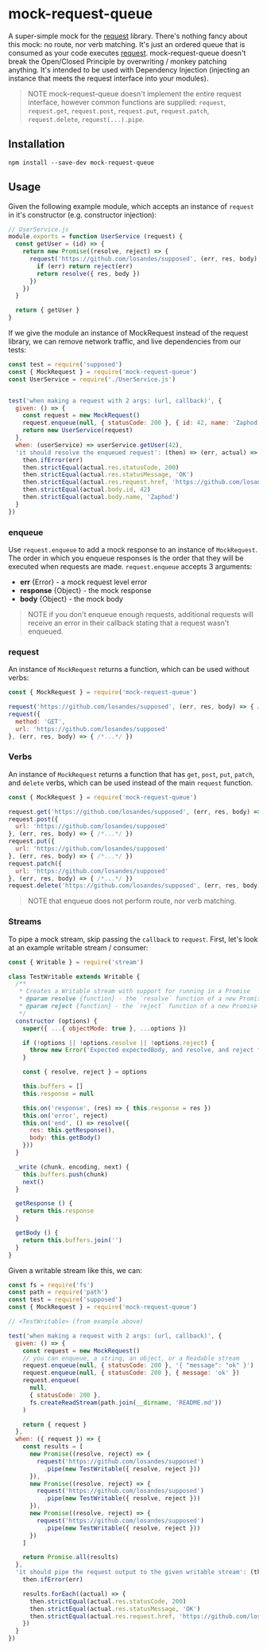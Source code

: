 mock-request-queue
==================

A super-simple mock for the [request](https://github.com/request/request) library. There's nothing fancy about this mock: no route, nor verb matching. It's just an ordered queue that is consumed as your code executes [request](https://github.com/request/request). mock-request-queue doesn't break the Open/Closed Principle by overwriting / monkey patching anything. It's intended to be used with Dependency Injection (injecting an instance that meets the request interface into your modules).

> NOTE mock-request-queue doesn't implement the entire request interface, however common functions are supplied: `request`, `request.get`, `request.post`, `request.put`, `request.patch`, `request.delete`, `request(...).pipe`.

## Installation

```Shell
npm install --save-dev mock-request-queue
```

## Usage
Given the following example module, which accepts an instance of `request` in it's constructor (e.g. constructor injection):

```JavaScript
// UserService.js
module.exports = function UserService (request) {
  const getUser = (id) => {
    return new Promise((resolve, reject) => {
      request('https://github.com/losandes/supposed', (err, res, body) => {
        if (err) return reject(err)
        return resolve({ res, body })
      })
    })
  }

  return { getUser }
}
```

If we give the module an instance of MockRequest instead of the request library, we can remove network traffic, and live dependencies from our tests:

```JavaScript
const test = require('supposed')
const { MockRequest } = require('mock-request-queue')
const UserService = require('./UserService.js')


test('when making a request with 2 args: (url, callback)', {
  given: () => {
    const request = new MockRequest()
    request.enqueue(null, { statusCode: 200 }, { id: 42, name: 'Zaphod' })
    return new UserService(request)
  },
  when: (userService) => userService.getUser(42),
  'it should resolve the enqueued request': (then) => (err, actual) => {
    then.ifError(err)
    then.strictEqual(actual.res.statusCode, 200)
    then.strictEqual(actual.res.statusMessage, 'OK')
    then.strictEqual(actual.res.request.href, 'https://github.com/losandes/supposed')
    then.strictEqual(actual.body.id, 42)
    then.strictEqual(actual.body.name, 'Zaphod')
  }
})
```

### enqueue
Use `request.enqueue` to add a mock response to an instance of `MockRequest`. The order in which you enqueue responses is the order that they will be executed when requests are made. `request.enqueue` accepts 3 arguments:

* **err** {Error} - a mock request level error
* **response** {Object} - the mock response
* **body** {Object} - the mock body

> NOTE if you don't enqueue enough requests, additional requests will receive an error in their callback stating that a request wasn't enqueued.

### request
An instance of `MockRequest` returns a function, which can be used without verbs:

```JavaScript
const { MockRequest } = require('mock-request-queue')

request('https://github.com/losandes/supposed', (err, res, body) => { /*...*/ })
request({
  method: 'GET',
  url: 'https://github.com/losandes/supposed'
}, (err, res, body) => { /*...*/ })
```

### Verbs
An instance of `MockRequest` returns a function that has `get`, `post`, `put`, `patch`, and `delete` verbs, which can be used instead of the main `request` function.

```JavaScript
const { MockRequest } = require('mock-request-queue')

request.get('https://github.com/losandes/supposed', (err, res, body) => { /*...*/ })
request.post({
  url: 'https://github.com/losandes/supposed'
}, (err, res, body) => { /*...*/ })
request.put({
  url: 'https://github.com/losandes/supposed'
}, (err, res, body) => { /*...*/ })
request.patch({
  url: 'https://github.com/losandes/supposed'
}, (err, res, body) => { /*...*/ })
request.delete('https://github.com/losandes/supposed', (err, res, body) => { /*...*/ })
```

> NOTE that enqueue does not perform route, nor verb matching.

### Streams
To pipe a mock stream, skip passing the `callback` to `request`. First, let's look at an example writable stream / consumer:

```JavaScript
const { Writable } = require('stream')

class TestWritable extends Writable {
  /**
   * Creates a Writable stream with support for running in a Promise
   * @param resolve {function} - the `resolve` function of a new Promise
   * @param reject {function} - the `reject` function of a new Promise
   */
  constructor (options) {
    super({ ...{ objectMode: true }, ...options })

    if (!options || !options.resolve || !options.reject) {
      throw new Error('Expected expectedBody, and resolve, and reject functions to be provided')
    }

    const { resolve, reject } = options

    this.buffers = []
    this.response = null

    this.on('response', (res) => { this.response = res })
    this.on('error', reject)
    this.on('end', () => resolve({
      res: this.getResponse(),
      body: this.getBody()
    }))
  }

  _write (chunk, encoding, next) {
    this.buffers.push(chunk)
    next()
  }

  getResponse () {
    return this.response
  }

  getBody () {
    return this.buffers.join('')
  }
}
```

Given a writable stream like this, we can:

```JavaScript
const fs = require('fs')
const path = require('path')
const test = require('supposed')
const { MockRequest } = require('mock-request-queue')

// <TestWritable> (from example above)

test('when making a request with 2 args: (url, callback)', {
  given: () => {
    const request = new MockRequest()
    // you can enqueue, a string, an object, or a Readable stream
    request.enqueue(null, { statusCode: 200 }, '{ "message": "ok" }')
    request.enqueue(null, { statusCode: 200 }, { message: 'ok' })
    request.enqueue(
      null,
      { statusCode: 200 },
      fs.createReadStream(path.join(__dirname, 'README.md'))
    )

    return { request }
  },
  when: ({ request }) => {
    const results = [
      new Promise((resolve, reject) => {
        request('https://github.com/losandes/supposed')
          .pipe(new TestWritable({ resolve, reject }))
      }),
      new Promise((resolve, reject) => {
        request('https://github.com/losandes/supposed')
          .pipe(new TestWritable({ resolve, reject }))
      }),
      new Promise((resolve, reject) => {
        request('https://github.com/losandes/supposed')
          .pipe(new TestWritable({ resolve, reject }))
      })
    ]

    return Promise.all(results)
  },
  'it should pipe the request output to the given writable stream': (then) => (err, results) => {
    then.ifError(err)

    results.forEach((actual) => {
      then.strictEqual(actual.res.statusCode, 200)
      then.strictEqual(actual.res.statusMessage, 'OK')
      then.strictEqual(actual.res.request.href, 'https://github.com/losandes/supposed')
    })
  }
})
```
